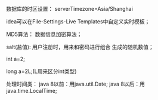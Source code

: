 数据库的时区设置：
serverTimezone=Asia/Shanghai

idea可以在File-Settings-Live Templates中自定义实时模板；

MD5算法：
数据信息加密算法；

salt(盐值):
用户注册时，用来和密码进行组合 生成的随机数值；

int a=2;

long a=2L;(L用来区分int类型) 

处理时间类：
java 8以前：用java.util.Date;
java 8以后：用java.time.LocalTime;
